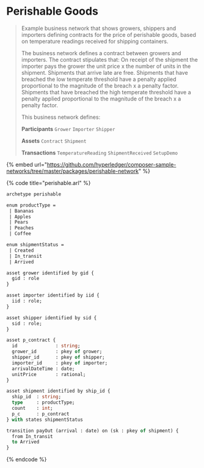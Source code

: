 # Perishable Goods

> Example business network that shows growers, shippers and importers defining contracts for the price of perishable goods, based on temperature readings received for shipping containers.
>
> The business network defines a contract between growers and importers. The contract stipulates that: On receipt of the shipment the importer pays the grower the unit price x the number of units in the shipment. Shipments that arrive late are free. Shipments that have breached the low temperate threshold have a penalty applied proportional to the magnitude of the breach x a penalty factor. Shipments that have breached the high temperate threshold have a penalty applied proportional to the magnitude of the breach x a penalty factor.
>
> This business network defines:
>
> **Participants** `Grower` `Importer` `Shipper`
>
> **Assets** `Contract` `Shipment`
>
> **Transactions** `TemperatureReading` `ShipmentReceived` `SetupDemo`

{% embed url="https://github.com/hyperledger/composer-sample-networks/tree/master/packages/perishable-network" %}

{% code title="perishable.arl" %}
```ocaml
archetype perishable

enum productType =
 | Bananas
 | Apples
 | Pears
 | Peaches
 | Coffee

enum shipmentStatus =
 | Created
 | In_transit
 | Arrived

asset grower identified by gid {
  gid : role
}

asset importer identified by iid {
  iid : role;
}

asset shipper identified by sid {
  sid : role;
}

asset p_contract {
  id              : string;
  grower_id       : pkey of grower;
  shipper_id      : pkey of shipper;
  importer_id     : pkey of importer;
  arrivalDateTime : date;
  unitPrice       : rational;
}

asset shipment identified by ship_id {
  ship_id  : string;
  type     : productType;
  count    : int;
  p_c      : p_contract
} with states shipmentStatus

transition payOut (arrival : date) on (sk : pkey of shipment) {
  from In_transit
  to Arrived
}

```
{% endcode %}

